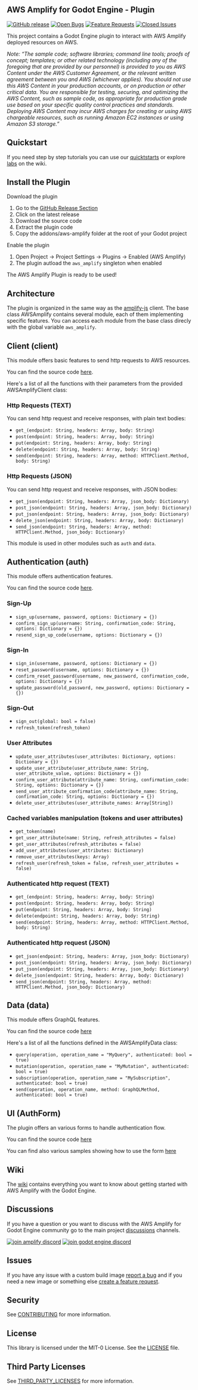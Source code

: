 ## AWS Amplify for Godot Engine - Plugin 

[![GitHub release](https://img.shields.io/github/release/aws-samples/amplify-godot-engine-plugin)](https://github.com//aws-samples/amplify-godot-engine-plugin/releases)
[![Open Bugs](https://img.shields.io/github/issues/aws-samples/amplify-godot-engine-plugin/bug?color=d73a4a&label=bugs)](https://github.com/aws-samples/amplify-godot-engine-plugin/issues?q=is%3Aissue+is%3Aopen+label%3Abug)
[![Feature Requests](https://img.shields.io/github/issues/aws-samples/amplify-godot-engine-plugin/feature-request?color=ff9001&label=feature%20requests)](https://github.com/aws-samples/amplify-godot-engine-plugin/issues?q=is%3Aissue+label%3Afeature-request+is%3Aopen)
[![Closed Issues](https://img.shields.io/github/issues-closed/aws-samples/amplify-godot-engine-plugin?color=%2325CC00&label=issues%20closed)](https://github.com/aws-samples/amplify-godot-engine-plugin/issues?q=is%3Aissue+is%3Aclosed+)

This project contains a Godot Engine plugin to interact with AWS Amplify deployed resources on AWS.

_Note: “The sample code; software libraries; command line tools; proofs of concept; templates; or other related technology (including any of the foregoing that are provided by our personnel) is provided to you as AWS Content under the AWS Customer Agreement, or the relevant written agreement between you and AWS (whichever applies). You should not use this AWS Content in your production accounts, or on production or other critical data. You are responsible for testing, securing, and optimizing the AWS Content, such as sample code, as appropriate for production grade use based on your specific quality control practices and standards. Deploying AWS Content may incur AWS charges for creating or using AWS chargeable resources, such as running Amazon EC2 instances or using Amazon S3 storage.”_

## Quickstart

If you need step by step tutorials you can use our [quicktstarts](https://github.com/aws-samples/amplify-godot-engine/wiki/Create-a-New-Game) or explore [labs](https://github.com/aws-samples/amplify-godot-engine/wiki) on the wiki.

## Install the Plugin

Download the plugin
1. Go to the [GitHub Release Section](https://github.com/aws-samples/amplify-godot-engine-plugin/releases)
2. Click on the latest release
3. Download the source code
4. Extract the plugin code
5. Copy the addons/aws-amplify folder at the root of your Godot project

Enable the plugin
1. Open Project -> Project Settings -> Plugins -> Enabled (AWS Amplify)
2. The plugin autload the ```aws_amplify``` singleton when enabled

The AWS Amplify Plugin is ready to be used!

## Architecture

The plugin is organized in the same way as the [amplify-js](https://github.com/aws-amplify/amplify-js) client.
The base class AWSAmplify contains several module, each of them implementing specific features.
You can access each module from the base class direcly with the global variable ```aws_amplify```.

## Client (client)

This module offers basic features to send http requests to AWS resources.

You can find the source code [here](https://github.com/aws-samples/amplify-godot-engine-plugin/blob/main/addons/aws-amplify/runtime/lib/client.gd).

Here's a list of all the functions with their parameters from the provided AWSAmplifyClient class:

### Http Requests (TEXT)

You can send http request and receive responses, with plain text bodies:
- `get_(endpoint: String, headers: Array, body: String)`
- `post(endpoint: String, headers: Array, body: String)`
- `put(endpoint: String, headers: Array, body: String)`
- `delete(endpoint: String, headers: Array, body: String)`
- `send(endpoint: String, headers: Array, method: HTTPClient.Method, body: String)`

### Http Requests (JSON)

You can send http request and receive responses, with JSON bodies:
- `get_json(endpoint: String, headers: Array, json_body: Dictionary)`
- `post_json(endpoint: String, headers: Array, json_body: Dictionary)`
- `put_json(endpoint: String, headers: Array, json_body: Dictionary)`
- `delete_json(endpoint: String, headers: Array, body: Dictionary)`
- `send_json(endpoint: String, headers: Array, method: HTTPClient.Method, json_body: Dictionary)`

This module is used in other modules such as ```auth``` and ```data```.

## Authentication (auth)

This module offers authentication features. 

You can find the source code [here](https://github.com/aws-samples/amplify-godot-engine-plugin/blob/main/addons/aws-amplify/runtime/lib/auth.gd).

### Sign-Up
- `sign_up(username, password, options: Dictionary = {})`
- `confirm_sign_up(username: String, confirmation_code: String, options: Dictionary = {})`
- `resend_sign_up_code(username, options: Dictionary = {})`

### Sign-In
- `sign_in(username, password, options: Dictionary = {})`
- `reset_password(username, options: Dictionary = {})`
- `confirm_reset_password(username, new_password, confirmation_code, options: Dictionary = {})`
- `update_password(old_password, new_password, options: Dictionary = {})`

### Sign-Out
- `sign_out(global: bool = false)`
- `refresh_token(refresh_token)`

### User Attributes
- `update_user_attributes(user_attributes: Dictionary, options: Dictionary = {})`
- `update_user_attribute(user_attribute_name: String, user_attribute_value, options: Dictionary = {})`
- `confirm_user_attribute(attribute_name: String, confirmation_code: String, options: Dictionary = {})`
- `send_user_attribute_confirmation_code(attribute_name: String, confirmation_code: String, options: Dictionary = {})`
- `delete_user_attributes(user_attribute_names: Array[String])`

### Cached variables manipulation (tokens and user attributes)
- `get_token(name)`
- `get_user_attribute(name: String, refresh_attributes = false)`
- `get_user_attributes(refresh_attributes = false)`
- `add_user_attributes(user_attributes: Dictionary)`
- `remove_user_attributes(keys: Array)`
- `refresh_user(refresh_token = false, refresh_user_attributes = false)`

### Authenticated http request (TEXT)
- `get_(endpoint: String, headers: Array, body: String)`
- `post(endpoint: String, headers: Array, body: String)`
- `put(endpoint: String, headers: Array, body: String)`
- `delete(endpoint: String, headers: Array, body: String)`
- `send(endpoint: String, headers: Array, method: HTTPClient.Method, body: String)`

### Authenticated http request (JSON)
- `get_json(endpoint: String, headers: Array, json_body: Dictionary)`
- `post_json(endpoint: String, headers: Array, json_body: Dictionary)`
- `put_json(endpoint: String, headers: Array, json_body: Dictionary)`
- `delete_json(endpoint: String, headers: Array, body: Dictionary)`
- `send_json(endpoint: String, headers: Array, method: HTTPClient.Method, json_body: Dictionary)`

## Data (data)

This module offers GraphQL features.

You can find the source code [here](https://github.com/aws-samples/amplify-godot-engine-plugin/blob/main/addons/aws-amplify/runtime/lib/data.gd)

Here's a list of all the functions defined in the AWSAmplifyData class:

- `query(operation, operation_name = "MyQuery", authenticated: bool = true)`
- `mutation(operation, operation_name = "MyMutation", authenticated: bool = true)`
- `subscription(operation, operation_name = "MySubscription", authenticated: bool = true)`
- `send(operation, operation_name, method: GraphQLMethod, authenticated: bool = true)`

## UI (AuthForm)

The plugin offers an various forms to handle authentication flow. 

You can find the source code [here](https://github.com/aws-samples/amplify-godot-engine-plugin/blob/main/addons/aws-amplify/runtime/ui/auth_form.gd)

You can find also various samples showing how to use the form [here](https://github.com/aws-samples/amplify-godot-engine-sample/tree/feature/auth_sign_in)

## Wiki

The [wiki](https://github.com/aws-samples/amplify-godot-engine/wiki) contains everything you want to know about getting started with AWS Amplify with the Godot Engine.

## Discussions

If you have a question or you want to discuss with the AWS Amplify for Godot Engine community go to the main project [discussions](https://github.com/aws-samples/amplify-godot-engine/discussions) channels.

[![join amplify discord](https://img.shields.io/discord/308323056592486420?logo=discord&label=AWS%20Amplify)](https://discord.gg/jWVbPfC)
[![join godot engine discord](https://img.shields.io/discord/1235157165589794909?logo=discord&label=Godot%20Engine)](https://discord.gg/godotengine)

## Issues

If you have any issue with a custom build image [report a bug](https://github.com/aws-samples/amplify-godot-engine-plugin/issues/new?assignees=&labels=&projects=&template=bug_report.md&title=) and if you need a new image or something else  [create a feature request](https://github.com/aws-samples/amplify-godot-engine-plugin/issues/new?assignees=&labels=&projects=&template=feature_request.md&title=).

## Security

See [CONTRIBUTING](CONTRIBUTING.md#security-issue-notifications) for more information.

## License

This library is licensed under the MIT-0 License. See the [LICENSE](LICENSE.md) file.

## Third Party Licenses

See [THIRD_PARTY_LICENSES](THIRD_PARTY_LICENSES) for more information.